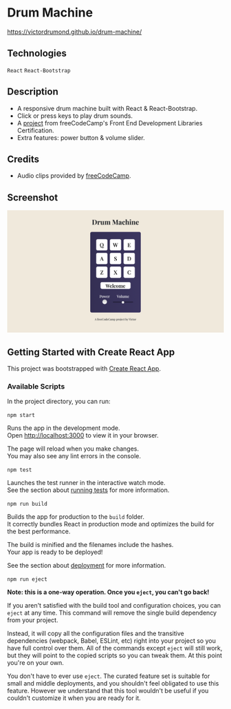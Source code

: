 # Drum Machine
https://victordrumond.github.io/drum-machine/

## Technologies
`React` `React-Bootstrap`

## Description
* A responsive drum machine built with React & React-Bootstrap.
* Click or press keys to play drum sounds.
* A [project](https://www.freecodecamp.org/learn/front-end-development-libraries/front-end-development-libraries-projects/build-a-drum-machine) from freeCodeCamp's Front End Development Libraries Certification.
* Extra features: power button & volume slider.

## Credits
* Audio clips provided by [freeCodeCamp](https://forum.freecodecamp.org/t/drum-machine-sound-urls/231516).

## Screenshot
![img](./src/img/screenshot.jpg)

## Getting Started with Create React App
This project was bootstrapped with [Create React App](https://github.com/facebook/create-react-app).

### Available Scripts
In the project directory, you can run:

`npm start`

Runs the app in the development mode.\
Open [http://localhost:3000](http://localhost:3000) to view it in your browser.

The page will reload when you make changes.\
You may also see any lint errors in the console.

`npm test`

Launches the test runner in the interactive watch mode.\
See the section about [running tests](https://facebook.github.io/create-react-app/docs/running-tests) for more information.

`npm run build`

Builds the app for production to the `build` folder.\
It correctly bundles React in production mode and optimizes the build for the best performance.

The build is minified and the filenames include the hashes.\
Your app is ready to be deployed!

See the section about [deployment](https://facebook.github.io/create-react-app/docs/deployment) for more information.

`npm run eject`

**Note: this is a one-way operation. Once you `eject`, you can't go back!**

If you aren't satisfied with the build tool and configuration choices, you can `eject` at any time. This command will remove the single build dependency from your project.

Instead, it will copy all the configuration files and the transitive dependencies (webpack, Babel, ESLint, etc) right into your project so you have full control over them. All of the commands except `eject` will still work, but they will point to the copied scripts so you can tweak them. At this point you're on your own.

You don't have to ever use `eject`. The curated feature set is suitable for small and middle deployments, and you shouldn't feel obligated to use this feature. However we understand that this tool wouldn't be useful if you couldn't customize it when you are ready for it.